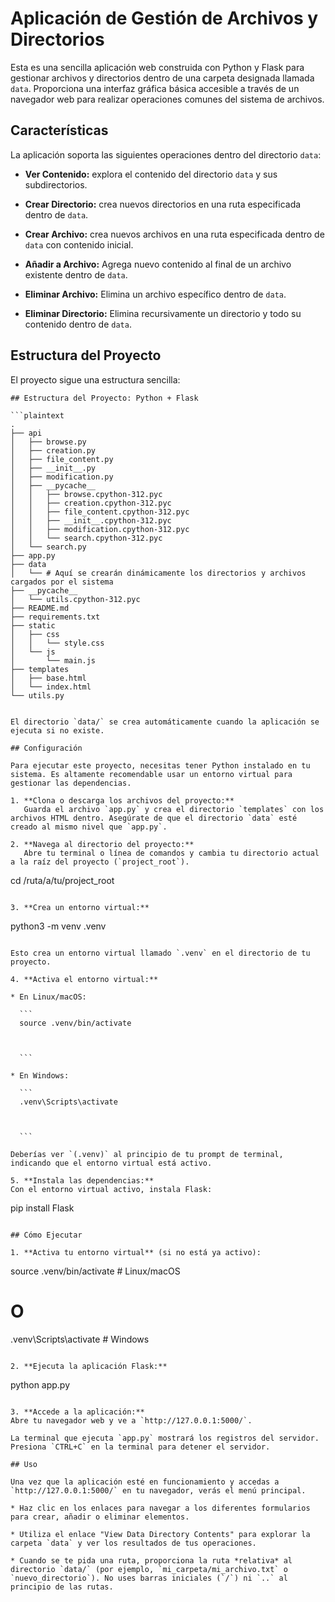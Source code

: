 # Aplicación de Gestión de Archivos y Directorios

Esta es una sencilla aplicación web construida con Python y Flask para gestionar archivos y directorios dentro de una carpeta designada llamada `data`. Proporciona una interfaz gráfica básica accesible a través de un navegador web para realizar operaciones comunes del sistema de archivos.

## Características

La aplicación soporta las siguientes operaciones dentro del directorio `data`:

* **Ver Contenido:** explora el contenido del directorio `data` y sus subdirectorios.

* **Crear Directorio:** crea nuevos directorios en una ruta especificada dentro de `data`.

* **Crear Archivo:** crea nuevos archivos en una ruta especificada dentro de `data` con contenido inicial.

* **Añadir a Archivo:** Agrega nuevo contenido al final de un archivo existente dentro de `data`.

* **Eliminar Archivo:** Elimina un archivo específico dentro de `data`.

* **Eliminar Directorio:** Elimina recursivamente un directorio y todo su contenido dentro de `data`.

## Estructura del Proyecto

El proyecto sigue una estructura sencilla:

```
## Estructura del Proyecto: Python + Flask

```plaintext
.
├── api
│   ├── browse.py
│   ├── creation.py
│   ├── file_content.py
│   ├── __init__.py
│   ├── modification.py
│   ├── __pycache__
│   │   ├── browse.cpython-312.pyc
│   │   ├── creation.cpython-312.pyc
│   │   ├── file_content.cpython-312.pyc
│   │   ├── __init__.cpython-312.pyc
│   │   ├── modification.cpython-312.pyc
│   │   └── search.cpython-312.pyc
│   └── search.py
├── app.py
├── data
│   └── # Aquí se crearán dinámicamente los directorios y archivos cargados por el sistema
├── __pycache__
│   └── utils.cpython-312.pyc
├── README.md
├── requirements.txt
├── static
│   ├── css
│   │   └── style.css
│   └── js
│       └── main.js
├── templates
│   ├── base.html
│   └── index.html
└── utils.py


El directorio `data/` se crea automáticamente cuando la aplicación se ejecuta si no existe.

## Configuración

Para ejecutar este proyecto, necesitas tener Python instalado en tu sistema. Es altamente recomendable usar un entorno virtual para gestionar las dependencias.

1. **Clona o descarga los archivos del proyecto:**
   Guarda el archivo `app.py` y crea el directorio `templates` con los archivos HTML dentro. Asegúrate de que el directorio `data` esté creado al mismo nivel que `app.py`.

2. **Navega al directorio del proyecto:**
   Abre tu terminal o línea de comandos y cambia tu directorio actual a la raíz del proyecto (`project_root`).

   ```
   cd /ruta/a/tu/project_root
   
   
   
   ```

3. **Crea un entorno virtual:**

   ```
   python3 -m venv .venv
   
   
   
   ```

   Esto crea un entorno virtual llamado `.venv` en el directorio de tu proyecto.

4. **Activa el entorno virtual:**

   * En Linux/macOS:

     ```
     source .venv/bin/activate
     
     
     
     ```

   * En Windows:

     ```
     .venv\Scripts\activate
     
     
     
     ```

   Deberías ver `(.venv)` al principio de tu prompt de terminal, indicando que el entorno virtual está activo.

5. **Instala las dependencias:**
   Con el entorno virtual activo, instala Flask:

   ```
   pip install Flask
   
   
   
   ```

## Cómo Ejecutar

1. **Activa tu entorno virtual** (si no está ya activo):

   ```
   source .venv/bin/activate # Linux/macOS
   # O
   .venv\Scripts\activate # Windows
   
   
   
   ```

2. **Ejecuta la aplicación Flask:**

   ```
   python app.py
   
   
   
   ```

3. **Accede a la aplicación:**
   Abre tu navegador web y ve a `http://127.0.0.1:5000/`.

La terminal que ejecuta `app.py` mostrará los registros del servidor. Presiona `CTRL+C` en la terminal para detener el servidor.

## Uso

Una vez que la aplicación esté en funcionamiento y accedas a `http://127.0.0.1:5000/` en tu navegador, verás el menú principal.

* Haz clic en los enlaces para navegar a los diferentes formularios para crear, añadir o eliminar elementos.

* Utiliza el enlace "View Data Directory Contents" para explorar la carpeta `data` y ver los resultados de tus operaciones.

* Cuando se te pida una ruta, proporciona la ruta *relativa* al directorio `data/` (por ejemplo, `mi_carpeta/mi_archivo.txt` o `nuevo_directorio`). No uses barras iniciales (`/`) ni `..` al principio de las rutas.

